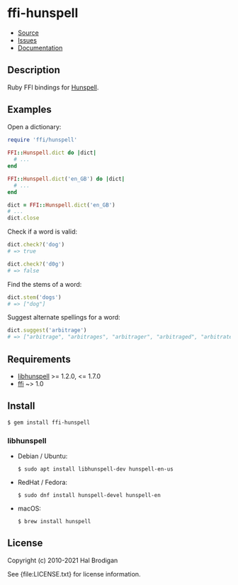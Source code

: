 # ffi-hunspell

* [Source](https://github.com/postmodern/ffi-hunspell)
* [Issues](https://github.com/postmodern/ffi-hunspell/issues)
* [Documentation](http://rubydoc.info/gems/ffi-hunspell/frames)

## Description

Ruby FFI bindings for [Hunspell][libhunspell].

## Examples

Open a dictionary:

```rb
require 'ffi/hunspell'
    
FFI::Hunspell.dict do |dict|
  # ...
end

FFI::Hunspell.dict('en_GB') do |dict|
  # ...
end

dict = FFI::Hunspell.dict('en_GB')
# ...
dict.close
```

Check if a word is valid:

```rb
dict.check?('dog')
# => true

dict.check?('d0g')
# => false
```

Find the stems of a word:

```rb
dict.stem('dogs')
# => ["dog"]
```

Suggest alternate spellings for a word:

```rb
dict.suggest('arbitrage')
# => ["arbitrage", "arbitrages", "arbitrager", "arbitraged", "arbitrate"]
```

## Requirements

* [libhunspell] >= 1.2.0, <= 1.7.0
* [ffi] ~> 1.0

## Install

```sh
$ gem install ffi-hunspell
```

### libhunspell

* Debian / Ubuntu:

      $ sudo apt install libhunspell-dev hunspell-en-us

* RedHat / Fedora:

      $ sudo dnf install hunspell-devel hunspell-en

* macOS:

      $ brew install hunspell

## License

Copyright (c) 2010-2021 Hal Brodigan

See {file:LICENSE.txt} for license information.

[libhunspell]: http://hunspell.github.io/
[ffi]: https://github.com/ffi/ffi#readme
